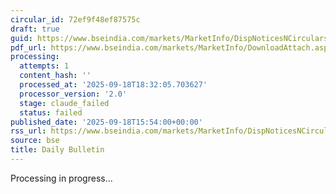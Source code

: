 ```yaml
---
circular_id: 72ef9f48ef87575c
draft: true
guid: https://www.bseindia.com/markets/MarketInfo/DispNoticesNCirculars.aspx?Noticeid={E601DCA8-C014-4EFA-B65E-A1A9141F262E}&noticeno=20250918-62&dt=09/18/2025&icount=62&totcount=63&flag=0
pdf_url: https://www.bseindia.com/markets/MarketInfo/DownloadAttach.aspx?id=20250918-62&attachedId=74792ad6-152e-49f2-99fb-f46580502971
processing:
  attempts: 1
  content_hash: ''
  processed_at: '2025-09-18T18:32:05.703627'
  processor_version: '2.0'
  stage: claude_failed
  status: failed
published_date: '2025-09-18T15:54:00+00:00'
rss_url: https://www.bseindia.com/markets/MarketInfo/DispNoticesNCirculars.aspx?Noticeid={E601DCA8-C014-4EFA-B65E-A1A9141F262E}&noticeno=20250918-62&dt=09/18/2025&icount=62&totcount=63&flag=0
source: bse
title: Daily Bulletin
---
```


Processing in progress...